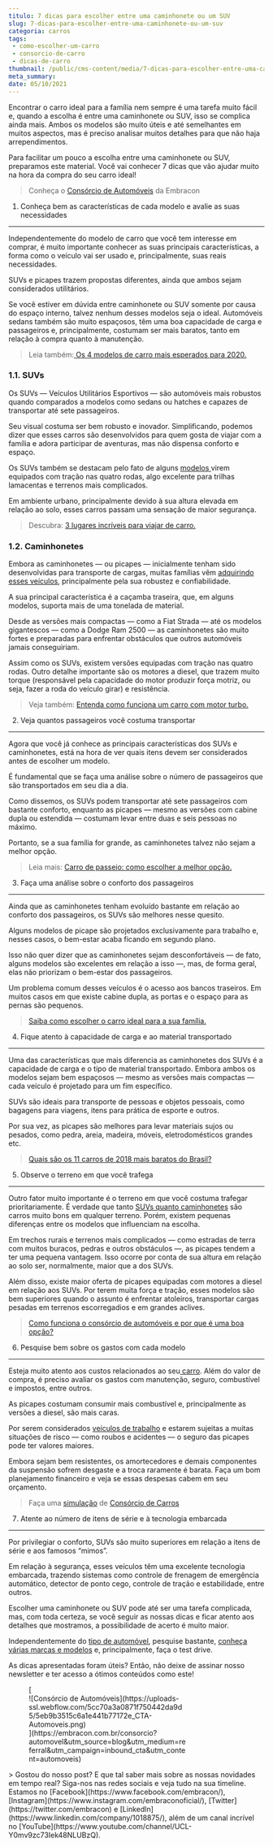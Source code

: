 ```yaml
---
titulo: 7 dicas para escolher entre uma caminhonete ou um SUV
slug: 7-dicas-para-escolher-entre-uma-caminhonete-ou-um-suv
categoria: carros
tags:
 - como-escolher-um-carro
 - consorcio-de-carro
 - dicas-de-carro
thumbnail: /public/cms-content/media/7-dicas-para-escolher-entre-uma-caminhonete-ou-um-suv.jpg
meta_summary: 
date: 05/10/2021
---
```

Encontrar o carro ideal para a família nem sempre é uma tarefa muito fácil e, quando a escolha é entre uma caminhonete ou SUV, isso se complica ainda mais. Ambos os modelos são muito úteis e até semelhantes em muitos aspectos, mas é preciso analisar muitos detalhes para que não haja arrependimentos.

Para facilitar um pouco a escolha entre uma caminhonete ou SUV, preparamos este material. Você vai conhecer 7 dicas que vão ajudar muito na hora da compra do seu carro ideal!

> Conheça o [Consórcio de Automóveis](https://www.embracon.com.br/consorcio-de-carros) da Embracon

1. Conheça bem as características de cada modelo e avalie as suas necessidades
------------------------------------------------------------------------------

Independentemente do modelo de carro que você tem interesse em comprar, é muito importante conhecer as suas principais características, a forma como o veículo vai ser usado e, principalmente, suas reais necessidades.

SUVs e picapes trazem propostas diferentes, ainda que ambos sejam considerados utilitários.

Se você estiver em dúvida entre caminhonete ou SUV somente por causa do espaço interno, talvez nenhum desses modelos seja o ideal. Automóveis sedans também são muito espaçosos, têm uma boa capacidade de carga e passageiros e, principalmente, costumam ser mais baratos, tanto em relação à compra quanto à manutenção.

> Leia também:[ Os 4 modelos de carro mais esperados para 2020. ](https://www.embracon.com.br/blog/os-4-modelos-de-carro-mais-esperados-para-2020)

### 1.1. SUVs

Os SUVs — Veículos Utilitários Esportivos — são automóveis mais robustos quando comparados a modelos como sedans ou hatches e capazes de transportar até sete passageiros.

Seu visual costuma ser bem robusto e inovador. Simplificando, podemos dizer que esses carros são desenvolvidos para quem gosta de viajar com a família e adora participar de aventuras, mas não dispensa conforto e espaço.

Os SUVs também se destacam pelo fato de alguns [modelos ](https://www.embracon.com.br/blog/sedan-ou-suv-qual-e-o-melhor-modelo)virem equipados com tração nas quatro rodas, algo excelente para trilhas lamacentas e terrenos mais complicados.

Em ambiente urbano, principalmente devido à sua altura elevada em relação ao solo, esses carros passam uma sensação de maior segurança.

> Descubra: [3 lugares incríveis para viajar de carro.](https://www.embracon.com.br/blog/3-lugares-incriveis-para-viajar-de-carro)

### 1.2. Caminhonetes

Embora as caminhonetes — ou picapes — inicialmente tenham sido desenvolvidas para transporte de cargas, muitas famílias vêm [adquirindo esses veículos](https://www.embracon.com.br/blog/4-motivos-para-voce-comprar-um-carro-novo), principalmente pela sua robustez e confiabilidade.

A sua principal característica é a caçamba traseira, que, em alguns modelos, suporta mais de uma tonelada de material.

Desde as versões mais compactas — como a Fiat Strada — até os modelos gigantescos — como a Dodge Ram 2500 — as caminhonetes são muito fortes e preparadas para enfrentar obstáculos que outros automóveis jamais conseguiriam.

Assim como os SUVs, existem versões equipadas com tração nas quatro rodas. Outro detalhe importante são os motores a diesel, que trazem muito torque (responsável pela capacidade do motor produzir força motriz, ou seja, fazer a roda do veículo girar) e resistência.

> Veja também: [Entenda como funciona um carro com motor turbo. ](https://www.embracon.com.br/blog/entenda-como-funciona-um-carro-com-motor-turbo)

2. Veja quantos passageiros você costuma transportar
----------------------------------------------------

Agora que você já conhece as principais características dos SUVs e caminhonetes, está na hora de ver quais itens devem ser considerados antes de escolher um modelo.

É fundamental que se faça uma análise sobre o número de passageiros que são transportados em seu dia a dia.

Como dissemos, os SUVs podem transportar até sete passageiros com bastante conforto, enquanto as picapes — mesmo as versões com cabine dupla ou estendida — costumam levar entre duas e seis pessoas no máximo.

Portanto, se a sua família for grande, as caminhonetes talvez não sejam a melhor opção.

> Leia mais: [Carro de passeio: como escolher a melhor opção.](https://www.embracon.com.br/blog/carro-de-passeio-como-escolher-a-melhor-opcao)

3. Faça uma análise sobre o conforto dos passageiros
----------------------------------------------------

Ainda que as caminhonetes tenham evoluído bastante em relação ao conforto dos passageiros, os SUVs são melhores nesse quesito.

Alguns modelos de picape são projetados exclusivamente para trabalho e, nesses casos, o bem-estar acaba ficando em segundo plano.

Isso não quer dizer que as caminhonetes sejam desconfortáveis — de fato, alguns modelos são excelentes em relação a isso —, mas, de forma geral, elas não priorizam o bem-estar dos passageiros.

Um problema comum desses veículos é o acesso aos bancos traseiros. Em muitos casos em que existe cabine dupla, as portas e o espaço para as pernas são pequenos.

> [Saiba como escolher o carro ideal para a sua família.](https://www.embracon.com.br/blog/carro-ideal-para-familia)

4. Fique atento à capacidade de carga e ao material transportado
----------------------------------------------------------------

Uma das características que mais diferencia as caminhonetes dos SUVs é a capacidade de carga e o tipo de material transportado. Embora ambos os modelos sejam bem espaçosos — mesmo as versões mais compactas — cada veículo é projetado para um fim específico.

SUVs são ideais para transporte de pessoas e objetos pessoais, como bagagens para viagens, itens para prática de esporte e outros.

Por sua vez, as picapes são melhores para levar materiais sujos ou pesados, como pedra, areia, madeira, móveis, eletrodomésticos grandes etc.

> [Quais são os 11 carros de 2018 mais baratos do Brasil?](https://www.embracon.com.br/blog/quais-sao-os-11-carros-2018-mais-baratos-do-brasil)

5. Observe o terreno em que você trafega
----------------------------------------

Outro fator muito importante é o terreno em que você costuma trafegar prioritariamente. É verdade que tanto [SUVs quanto caminhonetes](https://www.embracon.com.br/consorcio-de-carros) são carros muito bons em qualquer terreno. Porém, existem pequenas diferenças entre os modelos que influenciam na escolha.

Em trechos rurais e terrenos mais complicados — como estradas de terra com muitos buracos, pedras e outros obstáculos —, as picapes tendem a ter uma pequena vantagem. Isso ocorre por conta de sua altura em relação ao solo ser, normalmente, maior que a dos SUVs.

Além disso, existe maior oferta de picapes equipadas com motores a diesel em relação aos SUVs. Por terem muita força e tração, esses modelos são bem superiores quando o assunto é enfrentar atoleiros, transportar cargas pesadas em terrenos escorregadios e em grandes aclives.

> [Como funciona o consórcio de automóveis e por que é uma boa opção?](https://www.embracon.com.br/blog/como-funciona-consorcio-de-automoveis-por-que-boa-opcao)

6. Pesquise bem sobre os gastos com cada modelo
-----------------------------------------------

Esteja muito atento aos custos relacionados ao seu[ carro](https://www.embracon.com.br/blog/pensando-em-comprar-um-carro-saiba-o-que-levar-em-consideracao). Além do valor de compra, é preciso avaliar os gastos com manutenção, seguro, combustível e impostos, entre outros.

As picapes costumam consumir mais combustível e, principalmente as versões a diesel, são mais caras.

Por serem considerados [veículos de trabalho](https://www.embracon.com.br/blog/carro-zero-ou-seminovo) e estarem sujeitas a muitas situações de risco — como roubos e acidentes — o seguro das picapes pode ter valores maiores.

Embora sejam bem resistentes, os amortecedores e demais componentes da suspensão sofrem desgaste e a troca raramente é barata. Faça um bom planejamento financeiro e veja se essas despesas cabem em seu orçamento.

> Faça uma [simulação](https://www.embracon.com.br/consorcio) de [Consórcio de Carros](https://www.embracon.com.br/consorcio-de-carros)

7. Atente ao número de itens de série e à tecnologia embarcada
--------------------------------------------------------------

Por privilegiar o conforto, SUVs são muito superiores em relação a itens de série e aos famosos “mimos”.

Em relação à segurança, esses veículos têm uma excelente tecnologia embarcada, trazendo sistemas como controle de frenagem de emergência automático, detector de ponto cego, controle de tração e estabilidade, entre outros.

Escolher uma caminhonete ou SUV pode até ser uma tarefa complicada, mas, com toda certeza, se você seguir as nossas dicas e ficar atento aos detalhes que mostramos, a possibilidade de acerto é muito maior.

Independentemente do [tipo de automóvel](https://www.embracon.com.br/blog/como-funciona-consorcio-de-automoveis-por-que-boa-opcao), pesquise bastante, [conheça várias marcas e modelos](https://www.embracon.com.br/blog/os-4-modelos-de-carro-mais-esperados-para-2020) e, principalmente, faça o test drive.

As dicas apresentadas foram úteis? Então, não deixe de assinar nosso newsletter e ter acesso a ótimos conteúdos como este!

<figure class="w-richtext-figure-type-image w-richtext-align-center" style="max-width:310px">[<div>![Consórcio de Automóveis](https://uploads-ssl.webflow.com/5cc70a3a0871f750442da9d5/5eb9b3515c6a1e441b77172e_CTA-Automoveis.png)</div>](https://embracon.com.br/consorcio?automovel&utm_source=blog&utm_medium=referral&utm_campaign=inbound_cta&utm_content=automoveis)</figure>> Gostou do nosso post? E que tal saber mais sobre as nossas novidades em tempo real? Siga-nos nas redes sociais e veja tudo na sua timeline. Estamos no [Facebook](https://www.facebook.com/embracon/), [Instagram](https://www.instagram.com/embraconoficial/), [Twitter](https://twitter.com/embracon) e [LinkedIn](https://www.linkedin.com/company/1018875/), além de um canal incrível no [YouTube](https://www.youtube.com/channel/UCL-Y0mv9zc73Iek48NLUBzQ).
